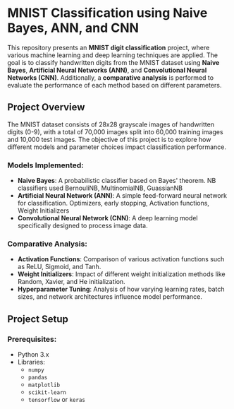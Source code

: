 # MNIST Classification using Naive Bayes, ANN, and CNN

This repository presents an **MNIST digit classification** project, where various machine learning and deep learning techniques are applied. The goal is to classify handwritten digits from the MNIST dataset using **Naive Bayes**, **Artificial Neural Networks (ANN)**, and **Convolutional Neural Networks (CNN)**. Additionally, a **comparative analysis** is performed to evaluate the performance of each method based on different parameters.

## Project Overview

The MNIST dataset consists of 28x28 grayscale images of handwritten digits (0-9), with a total of 70,000 images split into 60,000 training images and 10,000 test images. The objective of this project is to explore how different models and parameter choices impact classification performance.

### Models Implemented:
- **Naive Bayes**: A probabilistic classifier based on Bayes' theorem. NB classifiers used BernouliNB, MultinomialNB, GuassianNB
- **Artificial Neural Network (ANN)**: A simple feed-forward neural network for classification. Optimizers, early stopping, Activation functions, Weight Initializers
- **Convolutional Neural Network (CNN)**: A deep learning model specifically designed to process image data.

### Comparative Analysis:
- **Activation Functions**: Comparison of various activation functions such as ReLU, Sigmoid, and Tanh.
- **Weight Initializers**: Impact of different weight initialization methods like Random, Xavier, and He initialization.
- **Hyperparameter Tuning**: Analysis of how varying learning rates, batch sizes, and network architectures influence model performance.

## Project Setup

### Prerequisites:
- Python 3.x
- Libraries:
  - `numpy`
  - `pandas`
  - `matplotlib`
  - `scikit-learn`
  - `tensorflow` or `keras`
